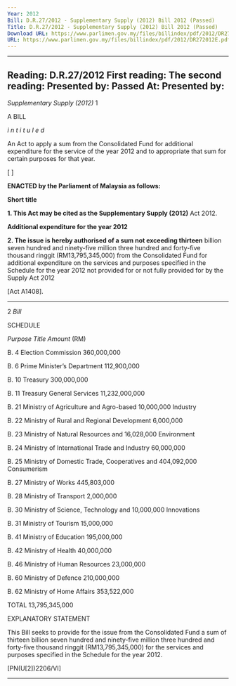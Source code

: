 ```yaml
---
Year: 2012
Bill: D.R.27/2012 - Supplementary Supply (2012) Bill 2012 (Passed)
Title: D.R.27/2012 - Supplementary Supply (2012) Bill 2012 (Passed)
Download URL: https://www.parlimen.gov.my/files/billindex/pdf/2012/DR272012E.pdf
URL: https://www.parlimen.gov.my/files/billindex/pdf/2012/DR272012E.pdf
---
```

---
Reading:
D.R.27/2012
First reading:
The second reading:
Presented by:
Passed At:
Presented by:
---

_Supplementary Supply (2012)_ 1

A BILL

_i n t i t u l e d_

An Act to apply a sum from the Consolidated Fund for additional
expenditure for the service of the year 2012 and to appropriate
that sum for certain purposes for that year.

[ ]

**ENACTED by the Parliament of Malaysia as follows:**

**Short title**

**1. This Act may be cited as the Supplementary Supply (2012)**
Act 2012.

**Additional expenditure for the year 2012**

**2. The issue is hereby authorised of a sum not exceeding thirteen**
billion seven hundred and ninety-five million three hundred
and forty-five thousand ringgit (RM13,795,345,000) from the
Consolidated Fund for additional expenditure on the services
and purposes specified in the Schedule for the year 2012 not
provided for or not fully provided for by the Supply Act 2012

[Act A1408].


-----

2 _Bill_

SCHEDULE

_Purpose_ _Title_ _Amount_
(RM)

B. 4 Election Commission 360,000,000

B. 6 Prime Minister’s Department 112,900,000

B. 10 Treasury 300,000,000

B. 11 Treasury General Services 11,232,000,000

B. 21 Ministry of Agriculture and Agro-based 10,000,000
Industry

B. 22 Ministry of Rural and Regional Development 6,000,000

B. 23 Ministry of Natural Resources and 16,028,000
Environment

B. 24 Ministry of International Trade and Industry 60,000,000

B. 25 Ministry of Domestic Trade, Cooperatives and 404,092,000
Consumerism

B. 27 Ministry of Works 445,803,000

B. 28 Ministry of Transport 2,000,000

B. 30 Ministry of Science, Technology and 10,000,000
Innovations

B. 31 Ministry of Tourism 15,000,000

B. 41 Ministry of Education 195,000,000

B. 42 Ministry of Health 40,000,000

B. 46 Ministry of Human Resources 23,000,000

B. 60 Ministry of Defence 210,000,000

B. 62 Ministry of Home Affairs 353,522,000

TOTAL 13,795,345,000

EXPLANATORY STATEMENT

This Bill seeks to provide for the issue from the Consolidated Fund a sum
of thirteen billion seven hundred and ninety-five million three hundred and
forty-five thousand ringgit (RM13,795,345,000) for the services and purposes
specified in the Schedule for the year 2012.

[PN(U[2])2206/VI]


-----

